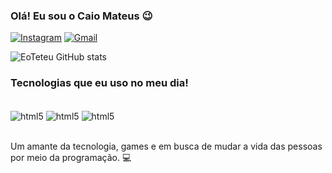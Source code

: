 
### Olá! Eu sou o Caio Mateus 😉

[![Instagram](https://img.shields.io/badge/Instagram-E4405F?style=for-the-badge&logo=instagram&logoColor=white)](https://instagram.com/mateus._dev?utm_source=qr&igshid=OGIxMTE0OTdkZA==)
[![Gmail](https://img.shields.io/badge/Gmail-D14836?style=for-the-badge&logo=gmail&logoColor=white)](mailto:devmateus2023@gmail.com)

![EoTeteu GitHub stats](https://github-readme-stats.vercel.app/api?username=EoTeteu&show_icons=true&theme=radical)

### Tecnologias que eu uso no meu dia!

<div style="display: inline_block"><br/>
   <img align="center" alt="html5" src="https://img.shields.io/badge/HTML5-E34F26?style=for-the-badge&logo=html5&logoColor=white"/>
   <img align="center" alt="html5" src="https://img.shields.io/badge/CSS3-1572B6?style=for-the-badge&logo=css3&logoColor=white"/>
   <img align="center" alt="html5" src="https://img.shields.io/badge/JavaScript-F7DF1E?style=for-the-badge&logo=javascript&logoColor=black"/>
</div><br/>

Um amante da tecnologia, games e em busca de mudar a vida das pessoas por meio da programação. 💻 

